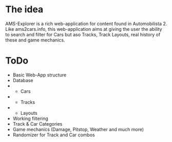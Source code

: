 # The idea
AMS-Explorer is a rich web-application for content found in Automobilista 2. Like ams2cars.info, this web-application aims at giving the user the ability to search and filter for Cars but aso Tracks, Track Layouts, real history of these and game mechanics.

# ToDo
- Basic Web-App structure
- Database
- - Cars
- - Tracks
- - Layouts
- Working filtering
- Track & Car Categories
- Game mechanics (Damage, Pitstop, Weather and much more)
- Randomizer for Track and Car combos